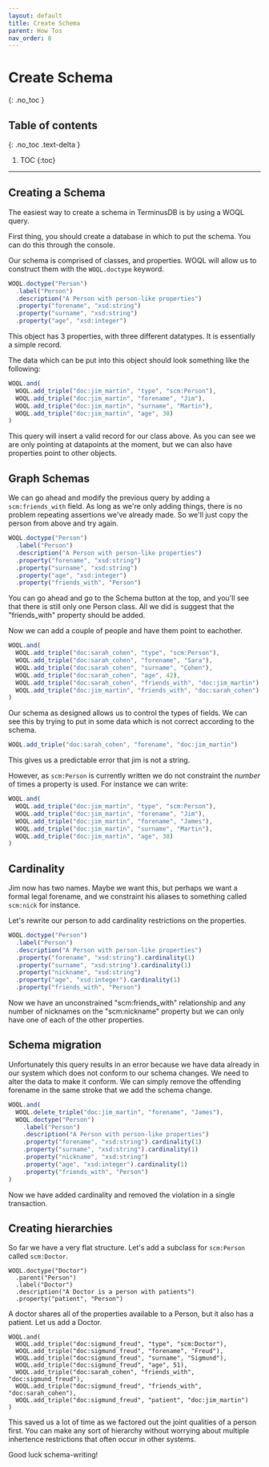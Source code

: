 ```yaml
---
layout: default
title: Create Schema
parent: How Tos
nav_order: 8
---
```


# Create Schema
{: .no_toc }

## Table of contents
{: .no_toc .text-delta }

1. TOC
{:toc}

---

## Creating a Schema

The easiest way to create a schema in TerminusDB is by using a WOQL
query.

First thing, you should create a database in which to put the
schema. You can do this through the console.

Our schema is comprised of classes, and properties. WOQL will allow us
to construct them with the `WOQL.doctype` keyword.

```javascript
WOQL.doctype("Person")
  .label("Person")
  .description("A Person with person-like properties")
  .property("forename", "xsd:string")
  .property("surname", "xsd:string")
  .property("age", "xsd:integer")
```

This object has 3 properties, with three different datatypes. It is
essentially a simple record.

The data which can be put into this object should look something like
the following:

```javascript
WOQL.and(
  WOQL.add_triple("doc:jim_martin", "type", "scm:Person"),
  WOQL.add_triple("doc:jim_martin", "forename", "Jim"),
  WOQL.add_triple("doc:jim_martin", "surname", "Martin"),
  WOQL.add_triple("doc:jim_martin", "age", 38)
)
```

This query will insert a valid record for our class above. As you can
see we are only pointing at datapoints at the moment, but we can also
have properties point to other objects.

## Graph Schemas

We can go ahead and modify the previous query by adding a
`scm:friends_with` field. As long as we're only adding things, there
is no problem repeating assertions we've already made. So we'll just
copy the person from above and try again.

```javascript
WOQL.doctype("Person")
  .label("Person")
  .description("A Person with person-like properties")
  .property("forename", "xsd:string")
  .property("surname", "xsd:string")
  .property("age", "xsd:integer")
  .property("friends_with", "Person")
```

You can go ahead and go to the Schema button at the top, and you'll
see that there is still only one Person class. All we did is suggest
that the "friends_with" property should be added.

Now we can add a couple of people and have them point to eachother.

```javascript
WOQL.and(
  WOQL.add_triple("doc:sarah_cohen", "type", "scm:Person"),
  WOQL.add_triple("doc:sarah_cohen", "forename", "Sara"),
  WOQL.add_triple("doc:sarah_cohen", "surname", "Cohen"),
  WOQL.add_triple("doc:sarah_cohen", "age", 42),
  WOQL.add_triple("doc:sarah_cohen", "friends_with", "doc:jim_martin"),
  WOQL.add_triple("doc:jim_martin", "friends_with", "doc:sarah_cohen")
)
```

Our schema as designed allows us to control the types of fields. We
can see this by trying to put in some data which is not correct
according to the schema.


```javascript
WOQL.add_triple("doc:sarah_cohen", "forename", "doc:jim_martin")
```

This gives us a predictable error that jim is not a string.

However, as `scm:Person` is currently written we do not constraint the
*number* of times a property is used. For instance we can write:


```javascript
WOQL.and(
  WOQL.add_triple("doc:jim_martin", "type", "scm:Person"),
  WOQL.add_triple("doc:jim_martin", "forename", "Jim"),
  WOQL.add_triple("doc:jim_martin", "forename", "James"),
  WOQL.add_triple("doc:jim_martin", "surname", "Martin"),
  WOQL.add_triple("doc:jim_martin", "age", 38)
)
```

## Cardinality

Jim now has two names. Maybe we want this, but perhaps we want a
formal legal forename, and we constraint his aliases to something
called `scm:nick` for instance.

Let's rewrite our person to add cardinality restrictions on the
properties.

```javascript
WOQL.doctype("Person")
  .label("Person")
  .description("A Person with person-like properties")
  .property("forename", "xsd:string").cardinality(1)
  .property("surname", "xsd:string").cardinality(1)
  .property("nickname", "xsd:string")
  .property("age", "xsd:integer").cardinality(1)
  .property("friends_with", "Person")
```

Now we have an unconstrained "scm:friends_with" relationship and any
number of nicknames on the "scm:nickname" property but we can only
have one of each of the other properties.

## Schema migration

Unfortunately this query results in an error because we have data
already in our system which does not conform to our schema changes. We
need to alter the data to make it conform. We can simply remove the
offending forename in the same stroke that we add the schema change.

```javascript
WOQL.and(
  WOQL.delete_triple("doc:jim_martin", "forename", "James"),
  WOQL.doctype("Person")
    .label("Person")
    .description("A Person with person-like properties")
    .property("forename", "xsd:string").cardinality(1)
    .property("surname", "xsd:string").cardinality(1)
    .property("nickname", "xsd:string")
    .property("age", "xsd:integer").cardinality(1)
    .property("friends_with", "Person")
)
```

Now we have added cardinality and removed the violation in a single
transaction.

## Creating hierarchies

So far we have a very flat structure. Let's add a subclass for
`scm:Person` called `scm:Doctor`.

```
WOQL.doctype("Doctor")
  .parent("Person")
  .label("Doctor")
  .description("A Doctor is a person with patients")
  .property("patient", "Person")
```

A doctor shares all of the properties available to a Person, but it
also has a patient. Let us add a Doctor.

```
WOQL.and(
  WOQL.add_triple("doc:sigmund_freud", "type", "scm:Doctor"),
  WOQL.add_triple("doc:sigmund_freud", "forename", "Freud"),
  WOQL.add_triple("doc:sigmund_freud", "surname", "Sigmund"),
  WOQL.add_triple("doc:sigmund_freud", "age", 51),
  WOQL.add_triple("doc:sarah_cohen", "friends_with", "doc:sigmund_freud"),
  WOQL.add_triple("doc:sigmund_freud", "friends_with", "doc:sarah_cohen"),
  WOQL.add_triple("doc:sigmund_freud", "patient", "doc:jim_martin")
)
```

This saved us a lot of time as we factored out the joint qualities of
a person first. You can make any sort of hierarchy without worrying
about multiple inhertence restrictions that often occur in other
systems.

Good luck schema-writing!

